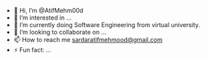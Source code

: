 - 👋 Hi, I’m @AtifMehm00d
- 👀 I’m interested in ...
- 🌱 I’m currently doing Software Engineering from virtual university.
- 💞️ I’m looking to collaborate on ...
- 📫 How to reach me sardaratifmehmood@gmail.com
- ⚡ Fun fact: ...

<!---
AtifMehm00d/AtifMehm00d is a ✨ special ✨ repository because its `README.md` (this file) appears on your GitHub profile.
You can click the Preview link to take a look at your changes.
--->
